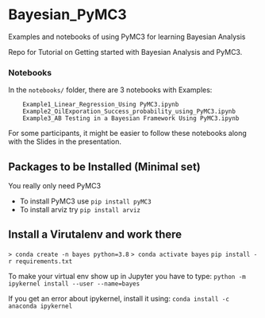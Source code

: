 # Bayesian_PyMC3

Examples and notebooks of using PyMC3 for learning Bayesian Analysis

Repo for Tutorial on Getting started with Bayesian Analysis and PyMC3.

### Notebooks
In the `notebooks/` folder, there are 3 notebooks with Examples:

        Example1_Linear_Regression_Using PyMC3.ipynb
        Example2_OilExporation_Success_probability_using_PyMC3.ipynb
        Example3_AB Testing in a Bayesian Framework Using PyMC3.ipynb

For some participants, it might be easier to follow these notebooks along with the Slides in the presentation.

## Packages to be Installed (Minimal set)

You really only need PyMC3
- To install PyMC3 use `pip install pyMC3`
- To install arviz try `pip install arviz`


## Install a Virutalenv and work there

`> conda create -n bayes python=3.8`
`> conda activate bayes`
`pip install -r requirements.txt`

To make your virtual env show up in Jupyter you have to type:
`python -m ipykernel install --user --name=bayes`

If you get an error about ipykernel, install it using: `conda install -c anaconda ipykernel`

